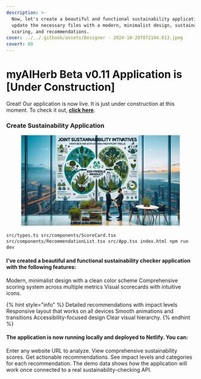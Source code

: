 ```yaml
---
description: >-
  Now, let's create a beautiful and functional sustainability application. I'll
  update the necessary files with a modern, minimalist design, sustainability
  scoring, and recommendations.
cover: ../../.gitbook/assets/Designer - 2024-10-29T072104.613.jpeg
coverY: 80
---
```


# myAIHerb Beta v0.11 Application is \[Under Construction]

Great! Our application is now live. It is just under construction at this moment. To check it out, [**click here**](https://shiny-semifreddo-a9cb5f.netlify.app).

### Create Sustainability Application

<figure><img src="../../.gitbook/assets/Designer - 2024-10-29T072319.170.jpeg" alt=""><figcaption></figcaption></figure>

```
src/types.ts src/components/ScoreCard.tsx src/components/RecommendationList.tsx src/App.tsx index.html npm run dev 
```

#### I've created a beautiful and functional sustainability checker application with the following features:

Modern, minimalist design with a clean color scheme Comprehensive scoring system across multiple metrics Visual scorecards with intuitive icons.

{% hint style="info" %}
Detailed recommendations with impact levels Responsive layout that works on all devices Smooth animations and transitions Accessibility-focused design Clear visual hierarchy.
{% endhint %}

#### The application is now running locally and deployed to Netlify. You can:

Enter any website URL to analyze. View comprehensive sustainability scores. Get actionable recommendations. See impact levels and categories for each recommendation. The demo data shows how the application will work once connected to a real sustainability-checking API.
